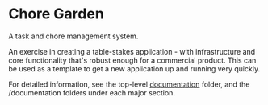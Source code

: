 # Chore Garden

A task and chore management system.

An exercise in creating a table-stakes application - with infrastructure and core functionality that's robust enough for a commercial product. This can be used as a template to get a new application up and running very quickly.

For detailed information, see the top-level [documentation](./documentation/) folder, and the /documentation folders under each major section.

